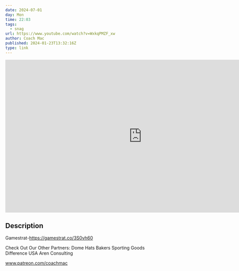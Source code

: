 ```yaml
---
date: 2024-07-01
day: Mon
time: 22:03
tags:
  - snag
url: https://www.youtube.com/watch?v=WxkqPMZF_xw
author: Coach Mac
published: 2024-01-23T13:32:16Z
type: link
---
```


<iframe width="854" height="480" src="https://www.youtube.com/embed/WxkqPMZF_xw" frameborder="0" allowfullscreen></iframe>

## Description
Gamestrat-https://gamestrat.co/3S0vh60

Check Out Our Other Partners:
Dome Hats
Bakers Sporting Goods
Difference USA
Aren Consulting

www.patreon.com/coachmac